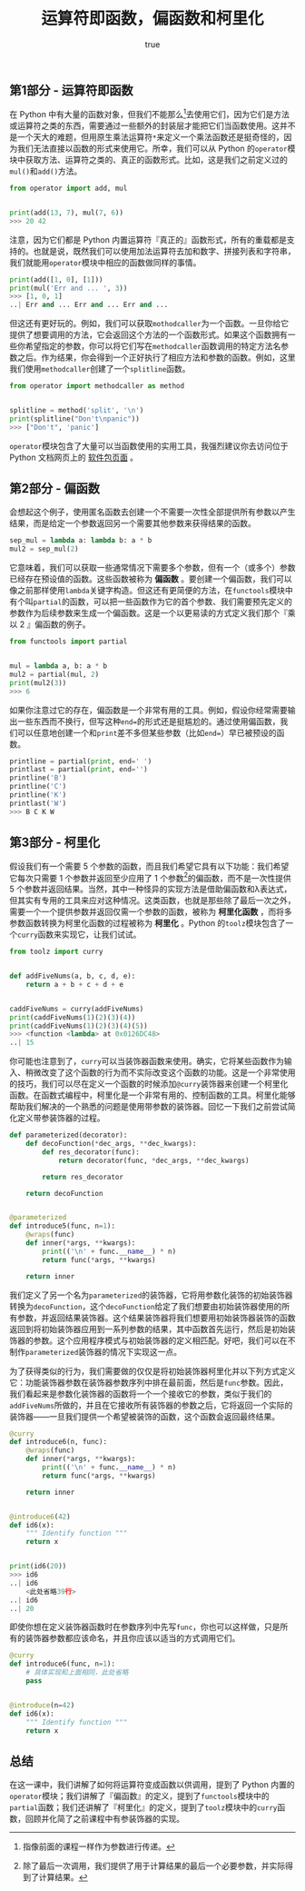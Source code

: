 ﻿---
title: 运算符即函数，偏函数和柯里化
author:
  name: Dragon1573
  link: https://github.com/Dragon1573
permalink: /skill/functional/05
---

## 第1部分 - 运算符即函数

在 Python 中有大量的函数对象，但我们不能那么[^1]去使用它们，因为它们是方法或运算符之类的东西，需要通过一些额外的封装层才能把它们当函数使用。这并不是一个天大的难题，但用原生乘法运算符`*`来定义一个乘法函数还是挺奇怪的，因为我们无法直接以函数的形式来使用它。所幸，我们可以从 Python 的`operator`模块中获取方法、运算符之类的、真正的函数形式。比如，这是我们之前定义过的`mul()`和`add()`方法。

```python
from operator import add, mul


print(add(13, 7), mul(7, 6))
>>> 20 42
```

注意，因为它们都是 Python 内置运算符『真正的』函数形式，所有的重载都是支持的。也就是说，既然我们可以使用加法运算符去加和数字、拼接列表和字符串，我们就能用`operator`模块中相应的函数做同样的事情。

```python
print(add([1, 0], [1]))
print(mul('Err and ... ', 3))
>>> [1, 0, 1]
..| Err and ... Err and ... Err and ... 
```

但这还有更好玩的。例如，我们可以获取`mothodcaller`为一个函数。一旦你给它提供了想要调用的方法，它会返回这个方法的一个函数形式。如果这个函数拥有一些你希望指定的参数，你可以将它们写在`methodcaller`函数调用的特定方法名参数之后。作为结果，你会得到一个正好执行了相应方法和参数的函数。例如，这里我们使用`methodcaller`创建了一个`splitline`函数。

```python
from operator import methodcaller as method


splitline = method('split', '\n')
print(splitline("Don't\npanic"))
>>> ["Don't", 'panic']
```

`operator`模块包含了大量可以当函数使用的实用工具，我强烈建议你去访问位于 Python 文档网页上的 [软件包页面](https://docs.python.org/zh-cn/3/library/operator.html) 。

## 第2部分 - 偏函数

会想起这个例子，使用匿名函数去创建一个不需要一次性全部提供所有参数以产生结果，而是给定一个参数返回另一个需要其他参数来获得结果的函数。

```python
sep_mul = lambda a: lambda b: a * b
mul2 = sep_mul(2)
```

它意味着，我们可以获取一些通常情况下需要多个参数，但有一个（或多个）参数已经存在预设值的函数。这些函数被称为 **偏函数** 。要创建一个偏函数，我们可以像之前那样使用`lambda`关键字构造。但这还有更简便的方法，在`functools`模块中有个叫`partial`的函数，可以把一些函数作为它的首个参数、我们需要预先定义的参数作为后续参数来生成一个偏函数。这是一个以更易读的方式定义我们那个『乘以 $2$ 』偏函数的例子。

```python
from functools import partial


mul = lambda a, b: a * b
mul2 = partial(mul, 2)
print(mul2(3))
>>> 6
```

如果你注意过它的存在，偏函数是一个非常有用的工具。例如，假设你经常需要输出一些东西而不换行，但写这种`end=`的形式还是挺尴尬的。通过使用偏函数，我们可以任意地创建一个和`print`差不多但某些参数（比如`end=`）早已被预设的函数。

```python
printline = partial(print, end=' ')
printlast = partial(print, end='')
printline('B')
printline('C')
printline('K')
printlast('W')
>>> B C K W
```

## 第3部分 - 柯里化

假设我们有一个需要 $5$ 个参数的函数，而且我们希望它具有以下功能：我们希望它每次只需要 $1$ 个参数并返回至少应用了 $1$ 个参数[^2]的偏函数，而不是一次性提供 $5$ 个参数并返回结果。当然，其中一种怪异的实现方法是借助偏函数和λ表达式，但其实有专用的工具来应对这种情况。这类函数，也就是那些除了最后一次之外，需要一个一个提供参数并返回仅需一个参数的函数，被称为 **柯里化函数** ，而将多参数函数转换为柯里化函数的过程被称为 **柯里化** 。Python 的`toolz`模块包含了一个`curry`函数来实现它，让我们试试。

```python
from toolz import curry


def addFiveNums(a, b, c, d, e):
    return a + b + c + d + e


caddFiveNums = curry(addFiveNums)
print(caddFiveNums(1)(2)(3)(4))
print(caddFiveNums(1)(2)(3)(4)(5))
>>> <function <lambda> at 0x0126DC48>
..| 15
```

你可能也注意到了，`curry`可以当装饰器函数来使用。确实，它将某些函数作为输入、稍微改变了这个函数的行为而不实际改变这个函数的功能。这是一个非常使用的技巧，我们可以尽在定义一个函数的时候添加`@curry`装饰器来创建一个柯里化函数。在函数式编程中，柯里化是一个非常有用的、控制函数的工具。柯里化能够帮助我们解决的一个熟悉的问题是使用带参数的装饰器。回忆一下我们之前尝试简化定义带参装饰器的过程。

```python
def parameterized(decorator):
    def decoFunction(*dec_args, **dec_kwargs):
        def res_decorator(func):
            return decorator(func, *dec_args, **dec_kwargs)

        return res_decorator

    return decoFunction


@parameterized
def introduce5(func, n=1):
    @wraps(func)
    def inner(*args, **kwargs):
        print(('\n' + func.__name__) * n)
        return func(*args, **kwargs)

    return inner
```

我们定义了另一个名为`parameterized`的装饰器，它将用参数化装饰的初始装饰器转换为`decoFunction`，这个`decoFunction`给定了我们想要由初始装饰器使用的所有参数，并返回结果装饰器。这个结果装饰器将我们想要用初始装饰器装饰的函数返回到将初始装饰器应用到一系列参数的结果，其中函数首先运行，然后是初始装饰器的参数。这个应用程序模式与初始装饰器的定义相匹配。好吧，我们可以在不制作`parameterized`装饰器的情况下实现这一点。

为了获得类似的行为，我们需要做的仅仅是将初始装饰器柯里化并以下列方式定义它：功能装饰器参数在装饰器参数序列中排在最前面，然后是`func`参数。因此，我们看起来是参数化装饰器的函数将一个一个接收它的参数，类似于我们的`addFiveNums`所做的，并且在它接收所有装饰器的参数之后，它将返回一个实际的装饰器——一旦我们提供一个希望被装饰的函数，这个函数会返回最终结果。

```python
@curry
def introduce6(n, func):
    @wraps(func)
    def inner(*args, **kwargs):
        print(('\n' + func.__name__) * n)
        return func(*args, **kwargs)

    return inner


@introduce6(42)
def id6(x):
    """ Identify function """
    return x


print(id6(20))
>>> id6
..| id6
    <此处省略39行>
..| id6
..| 20
```

即使你想在定义装饰器函数时在参数序列中先写`func`，你也可以这样做，只是所有的装饰器参数都应该命名，并且你应该以适当的方式调用它们。

```python
@curry
def introduce6(func, n=1):
    # 具体实现和上面相同，此处省略
    pass


@introduce(n=42)
def id6(x):
    """ Identify function """
    return x
```

## 总结

在这一课中，我们讲解了如何将运算符变成函数以供调用，提到了 Python 内置的`operator`模块；我们讲解了『偏函数』的定义，提到了`functools`模块中的`partial`函数；我们还讲解了『柯里化』的定义，提到了`toolz`模块中的`curry`函数，回顾并化简了之前课程中有参装饰器的实现。

[^1]: 指像前面的课程一样作为参数进行传递。
[^2]: 除了最后一次调用，我们提供了用于计算结果的最后一个必要参数，并实际得到了计算结果。

